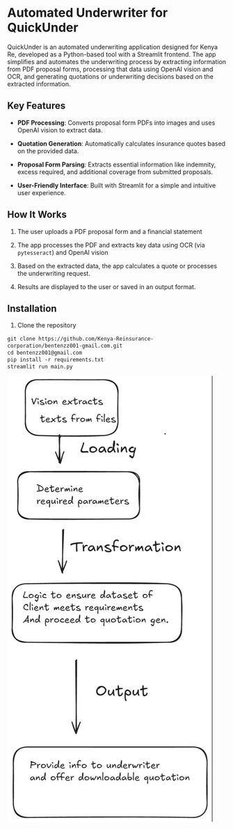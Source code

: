 # Automated Underwriter for QuickUnder

QuickUnder is an automated underwriting application designed for Kenya Re, developed as a Python-based tool with a Streamlit frontend. The app simplifies and automates the underwriting process by extracting information from PDF proposal forms, processing that data using OpenAI vision and OCR, and generating quotations or underwriting decisions based on the extracted information.

## Key Features

- **PDF Processing**: Converts proposal form PDFs into images and uses OpenAI vision to extract data.

- **Quotation Generation**: Automatically calculates insurance quotes based on the provided data.

- **Proposal Form Parsing**: Extracts essential information like indemnity, excess required, and additional coverage from submitted proposals.

- **User-Friendly Interface**: Built with Streamlit for a simple and intuitive user experience.

## How It Works

1. The user uploads a PDF proposal form and a financial statement

2. The app processes the PDF and extracts key data using OCR (via `pytesseract`) and OpenAI vision

3. Based on the extracted data, the app calculates a quote or processes the underwriting request.

4. Results are displayed to the user or saved in an output format.

## Installation

1. Clone the repository
```
git clone https://github.com/Kenya-Reinsurance-corporation/bentenzz001-gmail.com.git
cd bentenzz001@gmail.com
pip install -r requirements.txt
streamlit run main.py
```
![alt text](image.png)